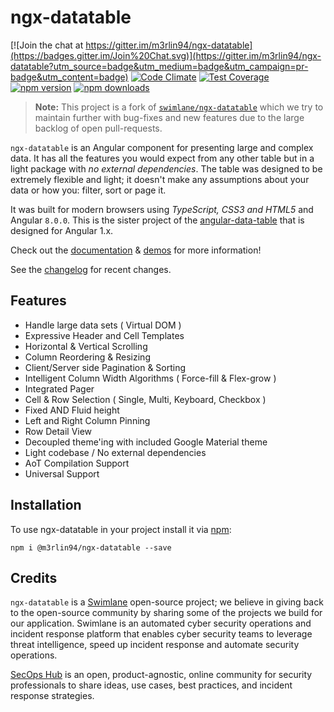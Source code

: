 # ngx-datatable

[![Join the chat at https://gitter.im/m3rlin94/ngx-datatable](https://badges.gitter.im/Join%20Chat.svg)](https://gitter.im/m3rlin94/ngx-datatable?utm_source=badge&utm_medium=badge&utm_campaign=pr-badge&utm_content=badge)
[![Code Climate](https://codeclimate.com/github/m3rlin94/ngx-datatable/badges/gpa.svg)](https://codeclimate.com/github/m3rlin94/ngx-datatable)
[![Test Coverage](https://codeclimate.com/github/m3rlin94/ngx-datatable/badges/coverage.svg)](https://codeclimate.com/github/m3rlin94/ngx-datatable/coverage)
[![npm version](https://badge.fury.io/js/%40siemens%2Fngx-datatable.svg)](https://badge.fury.io/js/%40siemens%2Fngx-datatable)
[![npm downloads](https://img.shields.io/npm/dm/@m3rlin94/ngx-datatable.svg)](https://npmjs.org/@m3rlin94/ngx-datatable)

> **Note:** This project is a fork of [`swimlane/ngx-datatable`](https://github.com/swimlane/ngx-datatable)
> which we try to maintain further with bug-fixes and new features due to the
> large backlog of open pull-requests.

`ngx-datatable` is an Angular component for presenting large and complex data. It has all the features you would expect from any other table but in a light package with _no external dependencies_. The table was designed to be extremely flexible and light; it doesn't make any assumptions about your data or how you: filter, sort or page it.

It was built for modern browsers using _TypeScript, CSS3 and HTML5_ and Angular `8.0.0`. This is the sister project of the [angular-data-table](https://github.com/swimlane/angular-data-table) that is designed for Angular 1.x.

Check out the [documentation](https://m3rlin94-inc.gitbook.io/ngx-datatable/) & [demos](http://m3rlin94.github.io/ngx-datatable/) for more information!

See the [changelog](https://github.com/m3rlin94/ngx-datatable/blob/master/docs/changelog.md) for recent changes.

## Features

- Handle large data sets ( Virtual DOM )
- Expressive Header and Cell Templates
- Horizontal & Vertical Scrolling
- Column Reordering & Resizing
- Client/Server side Pagination & Sorting
- Intelligent Column Width Algorithms ( Force-fill & Flex-grow )
- Integrated Pager
- Cell & Row Selection ( Single, Multi, Keyboard, Checkbox )
- Fixed AND Fluid height
- Left and Right Column Pinning
- Row Detail View
- Decoupled theme'ing with included Google Material theme
- Light codebase / No external dependencies
- AoT Compilation Support
- Universal Support

## Installation

To use ngx-datatable in your project install it via [npm](https://www.npmjs.com/package/@m3rlin94/ngx-datatable):

```
npm i @m3rlin94/ngx-datatable --save
```

## Credits

`ngx-datatable` is a [Swimlane](http://swimlane.com) open-source project; we believe in giving back to the open-source community by sharing some of the projects we build for our application. Swimlane is an automated cyber security operations and incident response platform that enables cyber security teams to leverage threat intelligence, speed up incident response and automate security operations.

[SecOps Hub](http://secopshub.com) is an open, product-agnostic, online community for security professionals to share ideas, use cases, best practices, and incident response strategies.
